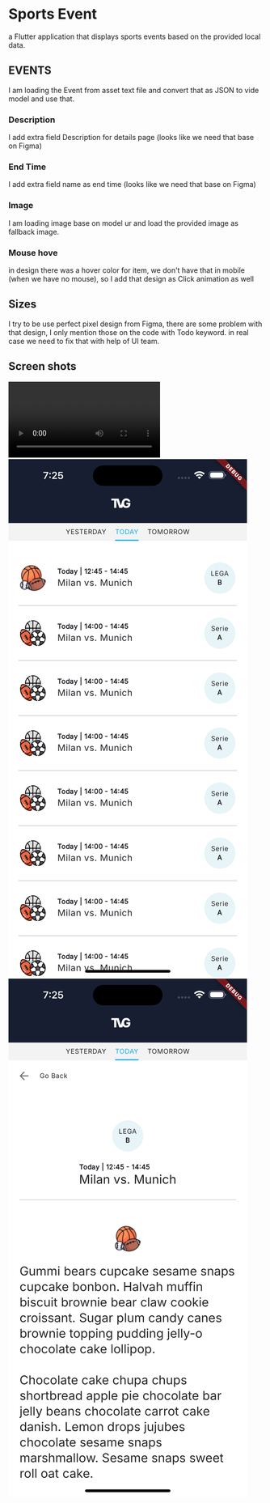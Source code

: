 # Sports Event

a Flutter application that displays sports events based on the provided local data.

## EVENTS
I am loading the Event from asset text file and  convert that as JSON to vide model and use that.
### Description
I add extra field Description for details page (looks like we need that base on Figma)
### End Time
I add extra field name as end time (looks like we need that base on Figma)
### Image
I am loading image base on model ur and load the provided image as fallback image.
### Mouse hove
in design there was a hover color for item, we don't have that in mobile (when we have no mouse), so I add that design as Click animation as well


## Sizes
I try to be use perfect pixel design from Figma, there are some problem with that design, I only mention those on the code with Todo keyword.
in real case we need to fix that with help of UI team.

## Screen shots
![Video](https://github.com/Babak-Lotfalizadeh/A-Sports-Event-App/blob/master/screen_shots/Simulator%20Screen%20Recording%20-%20iPhone%2015%20Pro%20Max%20-%202024-10-11%20at%2019.24.11.mp4)
![FirstScreenShot](https://github.com/Babak-Lotfalizadeh/A-Sports-Event-App/blob/master/screen_shots/Simulator%20Screenshot%20-%20iPhone%2015%20Pro%20Max%20-%202024-10-11%20at%2019.25.04.png)
![SecondScreenShot](https://github.com/Babak-Lotfalizadeh/A-Sports-Event-App/blob/master/screen_shots/Simulator%20Screenshot%20-%20iPhone%2015%20Pro%20Max%20-%202024-10-11%20at%2019.25.06.png)